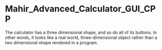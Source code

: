 # Mahir_Advanced_Calculator_GUI_CPP
The calculator has a three dimensional shape, and so do all of its buttons. In other words, it looks like a real world, three-dimensional object rather than a two dimensional shape rendered in a program.

